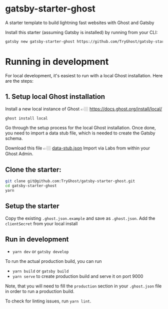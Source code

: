 # gatsby-starter-ghost

A starter template to build lightning fast websites with Ghost and Gatsby

Install this starter (assuming Gatsby is installed) by running from your CLI:

```bash
gatsby new gatsby-starter-ghost https://github.com/TryGhost/gatsby-starter-ghost.git
```

# Running in development

For local development, it's easiest to run with a local Ghost installation. Here are the steps:

## 1. Setup local Ghost installation

Install a new local instance of Ghost 👉🏼 https://docs.ghost.org/install/local/

```bash
ghost install local
```

Go through the setup process for the local Ghost installation. Once done, you need to import a
data stub file, which is needed to create the Gatsby schema.

Download this file 👉🏼 [data-stub.json](https://gist.github.com/AileenCGN/172ed94bcd18a328034e0259dbf3e702)
Import via Labs from within your Ghost Admin.

## Clone the starter:

```bash
git clone git@github.com:TryGhost/gatsby-starter-ghost.git
cd gatsby-starter-ghost
yarn
```

## Setup the starter

Copy the existing `.ghost.json.example` and save as `.ghost.json`.
Add the `clientSecret` from your local install

## Run in development

- `yarn dev` or `gatsby develop`

To run the actual production build, you can run
- `yarn build` or `gatsby build`
- `yarn serve` to create production build and serve it on port 9000

Note, that you will need to fill the `production` section in your `.ghost.json` file in order to run a production build.

To check for linting issues, run `yarn lint`.
